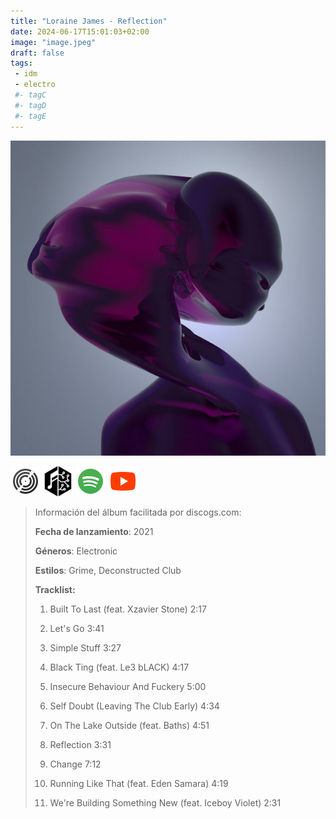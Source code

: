 ```yaml
---
title: "Loraine James - Reflection"
date: 2024-06-17T15:01:03+02:00
image: "image.jpeg"
draft: false
tags:
 - idm
 - electro
 #- tagC
 #- tagD
 #- tagE
---
```

![cover](image.jpeg (Loraine-James - Reflection))
 
[![discogs](../links/svg/discogs.png (discogs))](https://www.discogs.com/master/2188930)
[![musicbrainz](../links/svg/musicbrainz.png (musicbrainz))](https://musicbrainz.org/release/96382bcc-e7f1-4e16-a891-cfc0a290cfd2)
[![spotify](../links/svg/spotify.png (putify))](https://open.spotify.com/album/1NBpmmlaCy8gnTWBg7reKr)
[![youtube](../links/svg/youtube.png (youtube))](https://www.youtube.com/playlist?list=PL333NRV9w0mUMqiaCA9lphKJLbB4GGBpa)
 
<!-- [![bandcamp](../links/svg/bandcamp.png (bandcamp))]() -->
<!-- [![lastfm](../links/svg/lastfm.png (lastfm))]() -->
 
> Información del álbum facilitada por discogs.com:
> 
> **Fecha de lanzamiento**: 2021
> 
> **Géneros**: Electronic
> 
> **Estilos**: Grime, Deconstructed Club
> 
> **Tracklist:**
> 
>   1. Built To Last 
> (feat. Xzavier Stone)   2:17
> 
>   2. Let's Go    3:41
> 
>   3. Simple Stuff    3:27
> 
>   4. Black Ting 
> (feat. Le3 bLACK)   4:17
> 
>   5. Insecure Behaviour And Fuckery    5:00
> 
>   6. Self Doubt (Leaving The Club Early)    4:34
> 
>   7. On The Lake Outside 
> (feat. Baths)   4:51
> 
>   8. Reflection    3:31
> 
>   9. Change    7:12
> 
>   10. Running Like That 
> (feat. Eden Samara)   4:19
> 
>   11. We're Building Something New 
> (feat. Iceboy Violet)   2:31
> 
